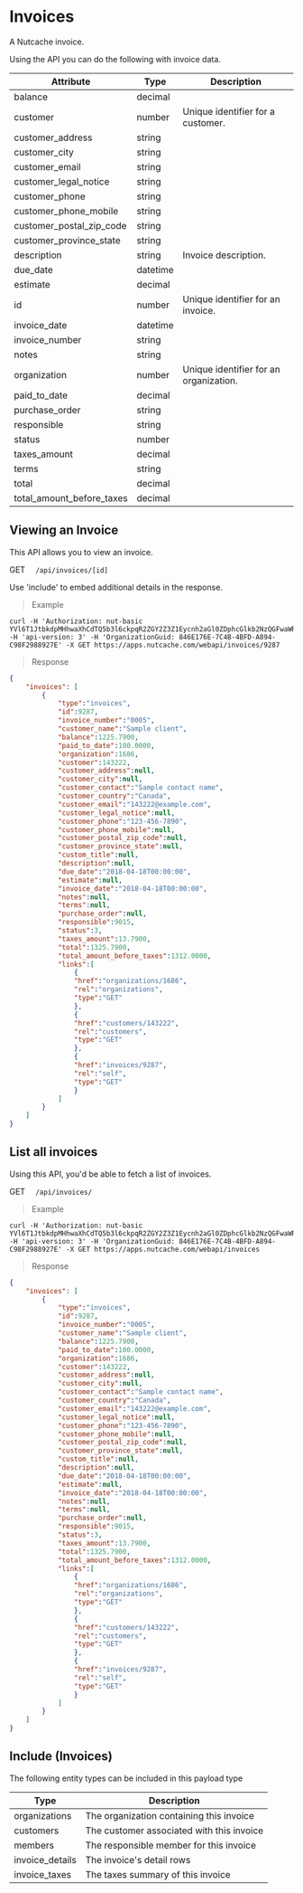 
# Invoices

A Nutcache invoice.

Using the API you can do the following with invoice data.

| Attribute                 | Type     | Description                            |
|---------------------------|----------|----------------------------------------|
| balance                   | decimal  |                                        |
| customer                  | number   | Unique identifier for a customer.      |
| customer_address          | string   |                                        |
| customer_city             | string   |                                        |
| customer_email            | string   |                                        |
| customer_legal_notice     | string   |                                        |
| customer_phone            | string   |                                        |
| customer_phone_mobile     | string   |                                        |
| customer_postal_zip_code  | string   |                                        |
| customer_province_state   | string   |                                        |
| description               | string   | Invoice description.                   |
| due_date                  | datetime |                                        |
| estimate                  | decimal  |                                        |
| id                        | number   | Unique identifier for an invoice.      |
| invoice_date              | datetime |                                        |
| invoice_number            | string   |                                        |
| notes                     | string   |                                        |
| organization              | number   | Unique identifier for an organization. |
| paid_to_date              | decimal  |                                        |
| purchase_order            | string   |                                        |
| responsible               | string   |                                        |
| status                    | number   |                                        |
| taxes_amount              | decimal  |                                        |
| terms                     | string   |                                        |
| total                     | decimal  |                                        |
| total_amount_before_taxes | decimal  |                                        |


## Viewing an Invoice

This API allows you to view an invoice.

<span class="http-method http-get">GET</span> `  /api/invoices/[id]`

<aside class="notice">
Use 'include' to embed additional details in the response.
</aside>

>Example

```shell
curl -H 'Authorization: nut-basic YVl6T1JtbkdpMHhwaXhCdTQ5b3l6ckpqR2ZGY2Z3Z1Eycnh2aGl0ZDphcGlkb2NzQGFwaWRvY3MuY29tOnBhc3N3b3Jk' -H 'api-version: 3' -H 'OrganizationGuid: 846E176E-7C4B-4BFD-A894-C98F2988927E' -X GET https://apps.nutcache.com/webapi/invoices/9287
```

> Response

```json
{
 	"invoices": [
		{
			"type":"invoices",
			"id":9287,
			"invoice_number":"0005",
			"customer_name":"Sample client",
			"balance":1225.7900,
			"paid_to_date":100.0000,
			"organization":1686,
			"customer":143222,
			"customer_address":null,
			"customer_city":null,
			"customer_contact":"Sample contact name",
			"customer_country":"Canada",
			"customer_email":"143222@example.com",
			"customer_legal_notice":null,
			"customer_phone":"123-456-7890",
			"customer_phone_mobile":null,
			"customer_postal_zip_code":null,
			"customer_province_state":null,
			"custom_title":null,
			"description":null,
			"due_date":"2018-04-18T00:00:00",
			"estimate":null,
			"invoice_date":"2018-04-18T00:00:00",
			"notes":null,
			"terms":null,
			"purchase_order":null,
			"responsible":9015,
			"status":3,
			"taxes_amount":13.7900,
			"total":1325.7900,
			"total_amount_before_taxes":1312.0000,
			"links":[
				{
				"href":"organizations/1686",
				"rel":"organizations",
				"type":"GET"
				},
				{
				"href":"customers/143222",
				"rel":"customers",
				"type":"GET"
				},
				{
				"href":"invoices/9287",
				"rel":"self",
				"type":"GET"
				}
			]
		}
	]
}
```
## List all invoices

Using this API, you'd be able to fetch a list of invoices.

<span class="http-method http-get">GET</span> `  /api/invoices/`

>Example

```shell
curl -H 'Authorization: nut-basic YVl6T1JtbkdpMHhwaXhCdTQ5b3l6ckpqR2ZGY2Z3Z1Eycnh2aGl0ZDphcGlkb2NzQGFwaWRvY3MuY29tOnBhc3N3b3Jk' -H 'api-version: 3' -H 'OrganizationGuid: 846E176E-7C4B-4BFD-A894-C98F2988927E' -X GET https://apps.nutcache.com/webapi/invoices
```

>Response

```json
{
 	"invoices": [
		{
			"type":"invoices",
			"id":9287,
			"invoice_number":"0005",
			"customer_name":"Sample client",
			"balance":1225.7900,
			"paid_to_date":100.0000,
			"organization":1686,
			"customer":143222,
			"customer_address":null,
			"customer_city":null,
			"customer_contact":"Sample contact name",
			"customer_country":"Canada",
			"customer_email":"143222@example.com",
			"customer_legal_notice":null,
			"customer_phone":"123-456-7890",
			"customer_phone_mobile":null,
			"customer_postal_zip_code":null,
			"customer_province_state":null,
			"custom_title":null,
			"description":null,
			"due_date":"2018-04-18T00:00:00",
			"estimate":null,
			"invoice_date":"2018-04-18T00:00:00",
			"notes":null,
			"terms":null,
			"purchase_order":null,
			"responsible":9015,
			"status":3,
			"taxes_amount":13.7900,
			"total":1325.7900,
			"total_amount_before_taxes":1312.0000,
			"links":[
				{
				"href":"organizations/1686",
				"rel":"organizations",
				"type":"GET"
				},
				{
				"href":"customers/143222",
				"rel":"customers",
				"type":"GET"
				},
				{
				"href":"invoices/9287",
				"rel":"self",
				"type":"GET"
				}
			]
		}
	]
}
```

## Include (Invoices)

The following entity types can be included in this payload type

| Type            | Description                               |
|-----------------|-------------------------------------------|
| organizations   | The organization containing this invoice  |
| customers       | The customer associated with this invoice |
| members         | The responsible member for this invoice   |
| invoice_details | The invoice's detail rows                 |
| invoice_taxes   | The taxes summary of this invoice         |